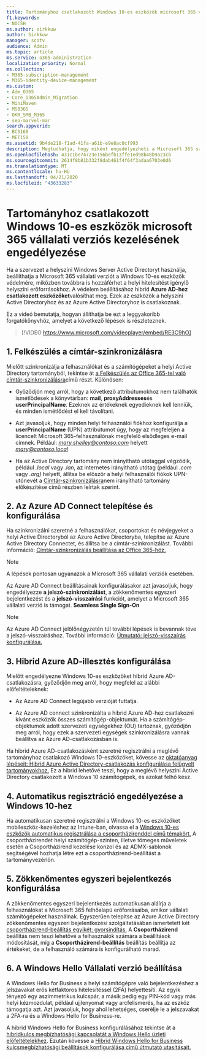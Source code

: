 ```yaml
---
title: Tartományhoz csatlakozott Windows 10-es eszközök microsoft 365 vállalati verziós kezelésének engedélyezése
f1.keywords:
- NOCSH
ms.author: sirkkuw
author: Sirkkuw
manager: scotv
audience: Admin
ms.topic: article
ms.service: o365-administration
localization_priority: Normal
ms.collection:
- M365-subscription-management
- M365-identity-device-management
ms.custom:
- Adm_O365
- Core_O365Admin_Migration
- MiniMaven
- MSB365
- OKR_SMB_M365
- seo-marvel-mar
search.appverid:
- BCS160
- MET150
ms.assetid: 9b4de218-f1ad-41fa-a61b-e9e8ac0cf993
description: Megtudhatja, hogy miként engedélyezheti a Microsoft 365 számára a helyi Active Directoryhoz csatlakozott Windows 10-eszközök védelmét néhány lépésben.
ms.openlocfilehash: 431c1be74723e156befb13ffe1ed98b48b9a23cb
ms.sourcegitcommit: 2614f8b81b332f8dab461f4f64f3adaa6703e0d6
ms.translationtype: MT
ms.contentlocale: hu-HU
ms.lasthandoff: 04/21/2020
ms.locfileid: "43633283"
---
```

# <a name="enable-domain-joined-windows-10-devices-to-be-managed-by-microsoft-365-for-business"></a>Tartományhoz csatlakozott Windows 10-es eszközök microsoft 365 vállalati verziós kezelésének engedélyezése

Ha a szervezet a helyszíni Windows Server Active Directoryt használja, beállíthatja a Microsoft 365 vállalati verziót a Windows 10-es eszközök védelmére, miközben továbbra is hozzáférhet a helyi hitelesítést igénylő helyszíni erőforrásokhoz.
A védelem beállításához hibrid **Azure AD-hez csatlakozott eszközöket**valósíthat meg. Ezek az eszközök a helyszíni Active Directoryhoz és az Azure Active Directoryhoz is csatlakoznak.

Ez a videó bemutatja, hogyan állíthatja be ezt a leggyakoribb forgatókönyvhöz, amelyet a következő lépések is részleteznek.

> [!VIDEO https://www.microsoft.com/videoplayer/embed/RE3C9hO]
  

## <a name="1-prepare-for-directory-synchronization"></a>1. Felkészülés a címtár-szinkronizálásra 

Mielőtt szinkronizálja a felhasználókat és a számítógépeket a helyi Active Directory tartományból, tekintse át [a Felkészülés az Office 365-tel való címtár-szinkronizálásra](https://docs.microsoft.com/office365/enterprise/prepare-for-directory-synchronization)című részt. Különösen:

   - Győződjön meg arról, hogy a következő attribútumokhoz nem találhatók ismétlődések a könyvtárban: **mail**, **proxyAddresses**és **userPrincipalName**. Ezeknek az értékeknek egyedieknek kell lenniük, és minden ismétlődést el kell távolítani.
   
   - Azt javasoljuk, hogy minden helyi felhasználói fiókhoz konfigurálja a **userPrincipalName** (UPN) attribútumot úgy, hogy az megfeleljen a licencelt Microsoft 365-felhasználónak megfelelő elsődleges e-mail címnek. Például: *mary.shelley@contoso.com* helyett *mary@contoso.local*
   
   - Ha az Active Directory tartomány nem irányítható utótaggal végződik, például *.local* vagy *.lan*, az internetes irányítható utótag (például *.com* vagy *.org)* helyett, állítsa be először a helyi felhasználói fiókok UPN-utónevét a [Címtár-szinkronizálásra](https://docs.microsoft.com/office365/enterprise/prepare-a-non-routable-domain-for-directory-synchronization)nem irányítható tartomány előkészítése című részben leírtak szerint. 

## <a name="2-install-and-configure-azure-ad-connect"></a>2. Az Azure AD Connect telepítése és konfigurálása

Ha szinkronizálni szeretné a felhasználókat, csoportokat és névjegyeket a helyi Active Directoryból az Azure Active Directoryba, telepítse az Azure Active Directory Connectet, és állítsa be a címtár-szinkronizálást. További információ: [Címtár-szinkronizálás beállítása az Office 365-höz.](https://support.office.com/article/1b3b5318-6977-42ed-b5c7-96fa74b08846)

> [!NOTE]
> A lépések pontosan ugyanazok a Microsoft 365 vállalati verziók esetében. 

Az Azure AD Connect beállításainak konfigurálásakor azt javasoljuk, hogy engedélyezze **a jelszó-szinkronizálást**, a zökkenőmentes egyszeri bejelentkezést és a **jelszó-visszaírási** funkciót, amelyet a Microsoft 365 vállalati verzió is támogat. **Seamless Single Sign-On**

> [!NOTE]
> Az Azure AD Connect jelölőnégyzetén túl további lépések is bevannak téve a jelszó-visszaíráshoz. További információ: [Útmutató: jelszó-visszaírás konfigurálása.](https://docs.microsoft.com/azure/active-directory/authentication/howto-sspr-writeback) 

## <a name="3-configure-hybrid-azure-ad-join"></a>3. Hibrid Azure AD-illesztés konfigurálása

Mielőtt engedélyezne Windows 10-es eszközöket hibrid Azure AD-csatlakozásra, győződjön meg arról, hogy megfelel az alábbi előfeltételeknek:

   - Az Azure AD Connect legújabb verzióját futtatja.

   - Az Azure AD connect szinkronizálta a hibrid Azure AD-hez csatlakozni kívánt eszközök összes számítógép-objektumát. Ha a számítógép-objektumok adott szervezeti egységekhez (OU) tartoznak, győződjön meg arról, hogy ezek a szervezeti egységek szinkronizálásra vannak beállítva az Azure AD-csatlakozásban is.

Ha hibrid Azure AD-csatlakozásként szeretné regisztrálni a meglévő tartományhoz csatlakozó Windows 10-eszközöket, kövesse az [oktatóanyag lépéseit: Hibrid Azure Active Directory-csatlakozás konfigurálása felügyelt tartományokhoz.](https://docs.microsoft.com/azure/active-directory/devices/hybrid-azuread-join-managed-domains#configure-hybrid-azure-ad-join) Ez a hibrid lehetővé teszi, hogy a meglévő helyszíni Active Directory csatlakozott a Windows 10 számítógépek, és azokat felhő kész.
    
## <a name="4-enable-automatic-enrollment-for-windows-10"></a>4. Automatikus regisztráció engedélyezése a Windows 10-hez

 Ha automatikusan szeretné regisztrálni a Windows 10-es eszközöket mobileszköz-kezeléshez az Intune-ban, olvassa el a [Windows 10-es eszközök automatikus regisztrálása a csoportházirenddel című témakört.](https://docs.microsoft.com/windows/client-management/mdm/enroll-a-windows-10-device-automatically-using-group-policy) A csoportházirendet helyi számítógép-szinten, illetve tömeges műveletek esetén a Csoportházirend kezelése konzol és az ADMX-sablonok segítségével hozhatja létre ezt a csoportházirend-beállítást a tartományvezérlőn.

## <a name="5-configure-seamless-single-sign-on"></a>5. Zökkenőmentes egyszeri bejelentkezés konfigurálása

  A zökkenőmentes egyszeri bejelentkezés automatikusan aláírja a felhasználókat a Microsoft 365 felhőalapú erőforrásaiba, amikor vállalati számítógépeket használnak. Egyszerűen telepítse az Azure Active Directory zökkenőmentes egyszeri bejelentkezési szolgáltatásában ismertetett két [csoportházirend-beállítás egyikét: gyorsindítás.](https://docs.microsoft.com/azure/active-directory/hybrid/how-to-connect-sso-quick-start#step-2-enable-the-feature) A **Csoportházirend** beállítás nem teszi lehetővé a felhasználók számára a beállítások módosítását, míg a **Csoportházirend-beállítás** beállítás beállítja az értékeket, de a felhasználó számára is konfigurálható marad.

## <a name="6-set-up-windows-hello-for-business"></a>6. A Windows Hello Vállalati verzió beállítása

 A Windows Hello for Business a helyi számítógépre való bejelentkezéshez a jelszavakat erős kétfaktoros hitelesítéssel (2FA) helyettesíti. Az egyik tényező egy aszimmetrikus kulcspár, a másik pedig egy PIN-kód vagy más helyi kézmozdulat, például ujjlenyomat vagy arcfelismerés, ha az eszköz támogatja azt. Azt javasoljuk, hogy ahol lehetséges, cserélje le a jelszavakat a 2FA-ra és a Windows Hello for Business-re.

A hibrid Windows Hello for Business konfigurálásához tekintse át a [hibridkulcs megbízhatósági kapcsolatát a Windows Hello üzleti előfeltételekhez](https://docs.microsoft.com/windows/security/identity-protection/hello-for-business/hello-hybrid-key-trust-prereqs). Ezután kövesse a [Hibrid Windows Hello for Business kulcsmegbízhatósági beállítások konfigurálása című útmutató utasításait.](https://docs.microsoft.com/windows/security/identity-protection/hello-for-business/hello-hybrid-key-whfb-settings) 
